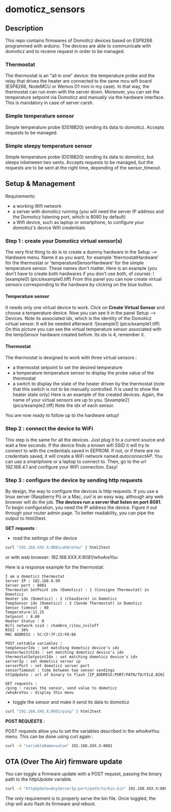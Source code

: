 # domoticz_sensors

## Description
This repo contains firmwares of Domoticz devices based on ESP8266 programmed with arduino. The devices are able to communicate with domoticz and to receive request in order to be managed.

### Thermostat
The thermostat is an "all in one" device: the temperature probe and the relay that drives the heater are connected to the same mcu wifi board (ESP8266, NodeMCU or Wemos D1 mini in my case). In that way, the thermostat can run even with the server down. Moreover, you can set the temperature setpoint via Domoticz and manually via the hardware interface. This is mandatory in case of server carsh.
### Simple temperature sensor
Simple temperature probe (DS18B20) sending its data to domoticz. Accepts requests to be managed.

### Simple sleepy temperature sensor
Simple temperature probe (DS18B20) sending its data to domoticz, but sleeps inbetween two sents. Accepts requests to be managed, but the requests are to be sent at the right time, depending of the sensor_timeout.


## Setup & Management
Requirements:
* a working Wifi network
* a server with domoticz running (you will need the server IP address and the Domoticz listening port, which is 8080 by default)
* a Wifi device, such as laptop or smartphone, to configure your domoticz's device Wifi credentials

### Step 1 : create your Domoticz virtual sensor(s)
The very first thing to do is to create a dummy hardware in the Setup --> Hardware menu. Name it as you want, for example 'thermostatHardware' for the thermostat or 'temperatureSensorHardware' for the simple temperature sensor. These names don't matter. Here is an example (you don't have to create both hardwares if you don't use both, of course):
![example0]
(pics/example0.tiff)
From this panel you can now create virtual sensors corresponding to the hardware by clicking on the blue button.
#### Temperature sensor
It needs only one virtual device to work. Click on __Create Virtual Sensor__ and choose a temperature device. Now you can see it in the panel Setup --> Devices. Note its associated idx, which is the identity of the Domoticz virtual sensor. It will be needed afterward.
![example1]
(pics/example1.tiff)
On this picture you can see the virtual temperature sensor associated with the tempSensor hardware created before. Its idx is 4, remember it.

#### Thermostat
The thermostat is designed to work with three virtual sensors :
* a thermostat setpoint to set the desired temperature
* a temperature temperature sensor to display the probe value of the thermostat
* a switch to display the state of the heater driven by the thermostat (note that this switch is not to be manually controlled. It is used to show the heater state only)
Here is an example of the created devices. Again, the name of your virtual sensors are up to you.
![example2]
(pics/example2.tiff)
Note the idx of each sensor.

You are now ready to follow up to the hardware setup!

### Step 2 : connect the device to WiFi
This step is the same for all the devices. Just plug it to a current source and wait a few seconds. If the device finds a known wifi SSID it will try to connect to with the credentials saved in EEPROM. If not, or if there are no credentials saved, it will create a WiFi network named _autoconnectAP_. You can use a smartphone or a laptop to connect to. Then, go to the url _192.168.4.1_ and configure your WiFi connection. Easy!

### Step 3 : configure the  device by sending http requests
By design, the way to configure the devices is http requests. If you use a linux server (Raspberry Pi) or a Mac, _curl_ is an easy way, although any web browser will do the job. __The devices run a server that listen on port 8081__. To begin configuration, you need the IP address the device. Figure it out through your router admin page. To better readability, you can pipe the output to html2text.

__GET requests__ :

* read the settings of the device
```sh
curl "192.168.XXX.X:8081/whAreYou" | html2text
```
or with web browser:
_192.168.XXX.X:8081/whoAreYou_

Here is a response example for the thermostat:
```
I am a domoticz thermostat
Server IP : 192.168.0.99
Server port : 8081
Thermostat SetPoint idx (Domoticz) : 1 (Consigne Thermostat) in Domoticz
Heater idx (Domoticz) : 2 (Chaudiere) in Domoticz
TempSensor idx (Domoticz) : 3 (Sonde Thermostat) in Domoticz
Sensor timeout : 60
Temperature:11.25
Setpoint : 8.00
Heater Status : 0
Wifi network ssid : chambre_ritou_zviloff
RSSI : 36%
MAC ADDRESS : 5C:CF:7F:23:F0:86

POST settable variables :
tempSensorIdx : set matching domoticz device's idx
heaterSwitchIdx : set matching domoticz device's idx
thermostatSetpointIdx : set matching domoticz device's idx
serverIp : set domoticz server ip
serverPort : set domoticz server port
sensorTimeout : time between two sensor sendings
httpUpdate : url of binary to flash [IP_ADDRESS:PORT/PATH/TO/FILE.BIN]

GET requests :
/ping : raises the sensor, send value to domoticz
/whoAreYou : display this menu
```

* toggle the sensor and make it send its data to domoticz
```sh
curl "192.168.XXX.X:8081/ping" | html2text
```

__POST REQUESTS__ :

POST requests allow you to set the variables described in the _whoAreYou_ menu. This can be done using curl again :
```sh
curl -d "variableName=value" 192.168.XXX.X:8081
```

## OTA (Over The Air) firmware update
You can toggle a firmware update with a POST request, passing the binary path to the _httpUpdate_ variable.
```sh
curl -d "httpUpdate=AnyServerIp:port/path/to/bin.bin" 192.168.XXX.X:8081
```
The only requirement is to properly serve the bin file. Once toggled, the chip will auto flash its firmware and reboot.